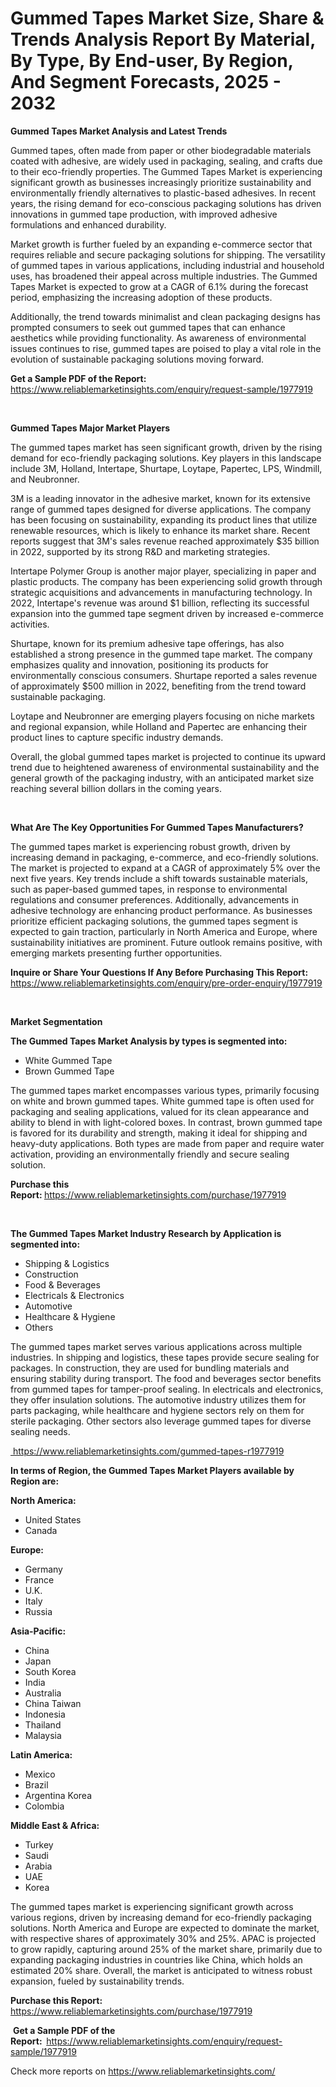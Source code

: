 <p><h1>Gummed Tapes Market Size, Share & Trends Analysis Report By Material, By Type, By End-user, By Region, And Segment Forecasts, 2025 - 2032</h1></p><p><strong>Gummed Tapes Market Analysis and Latest Trends</strong></p>
<p><p>Gummed tapes, often made from paper or other biodegradable materials coated with adhesive, are widely used in packaging, sealing, and crafts due to their eco-friendly properties. The Gummed Tapes Market is experiencing significant growth as businesses increasingly prioritize sustainability and environmentally friendly alternatives to plastic-based adhesives. In recent years, the rising demand for eco-conscious packaging solutions has driven innovations in gummed tape production, with improved adhesive formulations and enhanced durability.</p><p>Market growth is further fueled by an expanding e-commerce sector that requires reliable and secure packaging solutions for shipping. The versatility of gummed tapes in various applications, including industrial and household uses, has broadened their appeal across multiple industries. The Gummed Tapes Market is expected to grow at a CAGR of 6.1% during the forecast period, emphasizing the increasing adoption of these products.</p><p>Additionally, the trend towards minimalist and clean packaging designs has prompted consumers to seek out gummed tapes that can enhance aesthetics while providing functionality. As awareness of environmental issues continues to rise, gummed tapes are poised to play a vital role in the evolution of sustainable packaging solutions moving forward.</p></p>
<p><strong>Get a Sample PDF of the Report:&nbsp;</strong> <a href="https://www.reliablemarketinsights.com/enquiry/request-sample/1977919?utm_campaign=2593&utm_medium=2&utm_source=Github&utm_content=ia&utm_term=01042025&utm_id=gummed-tapes">https://www.reliablemarketinsights.com/enquiry/request-sample/1977919</a></p>
<p>&nbsp;</p>
<p><strong>Gummed Tapes Major Market Players</strong></p>
<p><p>The gummed tapes market has seen significant growth, driven by the rising demand for eco-friendly packaging solutions. Key players in this landscape include 3M, Holland, Intertape, Shurtape, Loytape, Papertec, LPS, Windmill, and Neubronner.</p><p>3M is a leading innovator in the adhesive market, known for its extensive range of gummed tapes designed for diverse applications. The company has been focusing on sustainability, expanding its product lines that utilize renewable resources, which is likely to enhance its market share. Recent reports suggest that 3M's sales revenue reached approximately $35 billion in 2022, supported by its strong R&D and marketing strategies.</p><p>Intertape Polymer Group is another major player, specializing in paper and plastic products. The company has been experiencing solid growth through strategic acquisitions and advancements in manufacturing technology. In 2022, Intertape's revenue was around $1 billion, reflecting its successful expansion into the gummed tape segment driven by increased e-commerce activities.</p><p>Shurtape, known for its premium adhesive tape offerings, has also established a strong presence in the gummed tape market. The company emphasizes quality and innovation, positioning its products for environmentally conscious consumers. Shurtape reported a sales revenue of approximately $500 million in 2022, benefiting from the trend toward sustainable packaging.</p><p>Loytape and Neubronner are emerging players focusing on niche markets and regional expansion, while Holland and Papertec are enhancing their product lines to capture specific industry demands. </p><p>Overall, the global gummed tapes market is projected to continue its upward trend due to heightened awareness of environmental sustainability and the general growth of the packaging industry, with an anticipated market size reaching several billion dollars in the coming years.</p></p>
<p>&nbsp;</p>
<p><strong>What Are The Key Opportunities For Gummed Tapes Manufacturers?</strong></p>
<p><p>The gummed tapes market is experiencing robust growth, driven by increasing demand in packaging, e-commerce, and eco-friendly solutions. The market is projected to expand at a CAGR of approximately 5% over the next five years. Key trends include a shift towards sustainable materials, such as paper-based gummed tapes, in response to environmental regulations and consumer preferences. Additionally, advancements in adhesive technology are enhancing product performance. As businesses prioritize efficient packaging solutions, the gummed tapes segment is expected to gain traction, particularly in North America and Europe, where sustainability initiatives are prominent. Future outlook remains positive, with emerging markets presenting further opportunities.</p></p>
<p><strong>Inquire or Share Your Questions If Any Before Purchasing This Report:</strong> <a href="https://www.reliablemarketinsights.com/enquiry/pre-order-enquiry/1977919?utm_campaign=2593&utm_medium=2&utm_source=Github&utm_content=ia&utm_term=01042025&utm_id=gummed-tapes">https://www.reliablemarketinsights.com/enquiry/pre-order-enquiry/1977919</a></p>
<p>&nbsp;</p>
<p><strong>Market Segmentation</strong></p>
<p><strong>The Gummed Tapes Market Analysis by types is segmented into:</strong></p>
<p><ul><li>White Gummed Tape</li><li>Brown Gummed Tape</li></ul></p>
<p><p>The gummed tapes market encompasses various types, primarily focusing on white and brown gummed tapes. White gummed tape is often used for packaging and sealing applications, valued for its clean appearance and ability to blend in with light-colored boxes. In contrast, brown gummed tape is favored for its durability and strength, making it ideal for shipping and heavy-duty applications. Both types are made from paper and require water activation, providing an environmentally friendly and secure sealing solution.</p></p>
<p><strong>Purchase this Report:&nbsp;</strong><a href="https://www.reliablemarketinsights.com/purchase/1977919?utm_campaign=2593&utm_medium=2&utm_source=Github&utm_content=ia&utm_term=01042025&utm_id=gummed-tapes">https://www.reliablemarketinsights.com/purchase/1977919</a></p>
<p>&nbsp;</p>
<p><strong>The Gummed Tapes Market Industry Research by Application is segmented into:</strong></p>
<p><ul><li>Shipping & Logistics</li><li>Construction</li><li>Food & Beverages</li><li>Electricals & Electronics</li><li>Automotive</li><li>Healthcare & Hygiene</li><li>Others</li></ul></p>
<p><p>The gummed tapes market serves various applications across multiple industries. In shipping and logistics, these tapes provide secure sealing for packages. In construction, they are used for bundling materials and ensuring stability during transport. The food and beverages sector benefits from gummed tapes for tamper-proof sealing. In electricals and electronics, they offer insulation solutions. The automotive industry utilizes them for parts packaging, while healthcare and hygiene sectors rely on them for sterile packaging. Other sectors also leverage gummed tapes for diverse sealing needs.</p></p>
<p><a href="https://www.reliablemarketinsights.com/gummed-tapes-r1977919?utm_campaign=2593&utm_medium=2&utm_source=Github&utm_content=ia&utm_term=01042025&utm_id=gummed-tapes">&nbsp;https://www.reliablemarketinsights.com/gummed-tapes-r1977919</a></p>
<p><strong>In terms of Region, the Gummed Tapes Market Players available by Region are:</strong></p>
<p>
    <p> <strong> North America: </strong>
        <ul>
            <li>United States</li>
            <li>Canada</li>
        </ul>
        </p> 
    <p> <strong> Europe: </strong>
        <ul>
            <li>Germany</li>
            <li>France</li>
            <li>U.K.</li>
            <li>Italy</li>
            <li>Russia</li>
        </ul>
        </p> 
    <p> <strong> Asia-Pacific: </strong>
        <ul>
            <li>China</li>
            <li>Japan</li>
            <li>South Korea</li>
            <li>India</li>
            <li>Australia</li>
            <li>China Taiwan</li>
            <li>Indonesia</li>
            <li>Thailand</li>
            <li>Malaysia</li>
        </ul>
        </p> 
    <p> <strong> Latin America: </strong>
        <ul>
            <li>Mexico</li>
            <li>Brazil</li>
            <li>Argentina Korea</li>
            <li>Colombia</li>
        </ul>
        </p> 
    <p> <strong> Middle East & Africa: </strong>
        <ul>
            <li>Turkey</li>
            <li>Saudi</li>
            <li>Arabia</li>
            <li>UAE</li>
            <li>Korea</li>
        </ul>
    </p>
    </p>
<p><p>The gummed tapes market is experiencing significant growth across various regions, driven by increasing demand for eco-friendly packaging solutions. North America and Europe are expected to dominate the market, with respective shares of approximately 30% and 25%. APAC is projected to grow rapidly, capturing around 25% of the market share, primarily due to expanding packaging industries in countries like China, which holds an estimated 20% share. Overall, the market is anticipated to witness robust expansion, fueled by sustainability trends.</p></p>
<p><strong>Purchase this Report: </strong><a href="https://www.reliablemarketinsights.com/purchase/1977919?utm_campaign=2593&utm_medium=2&utm_source=Github&utm_content=ia&utm_term=01042025&utm_id=gummed-tapes">https://www.reliablemarketinsights.com/purchase/1977919</a></p>
<p>&nbsp;<strong>Get a Sample PDF of the Report:&nbsp;&nbsp;</strong><a href="https://www.reliablemarketinsights.com/enquiry/request-sample/1977919?utm_campaign=2593&utm_medium=2&utm_source=Github&utm_content=ia&utm_term=01042025&utm_id=gummed-tapes">https://www.reliablemarketinsights.com/enquiry/request-sample/1977919</a></p>
<p><strong></strong></p>
<p>Check more reports on <a href="https://www.reliablemarketinsights.com/?utm_campaign=2593&utm_medium=2&utm_source=Github&utm_content=ia&utm_term=01042025&utm_id=gummed-tapes">https://www.reliablemarketinsights.com/</a></p>